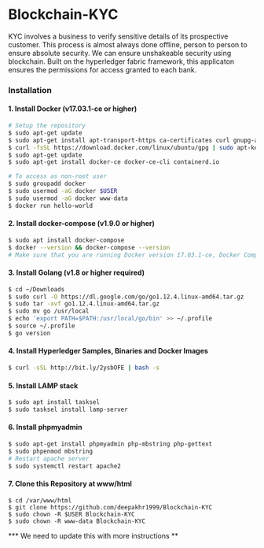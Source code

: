 # Blockchain-KYC
KYC involves a business to verify sensitive details of its prospective customer. This process is almost always done offline, person to person to ensure absolute security. We can ensure unshakeable security using blockchain. Built on the hyperledger fabric framework, this applicaton ensures the permissions for access granted to each bank. 

### Installation
#### 1. Install Docker (v17.03.1-ce or higher)
```sh
# Setup the repository
$ sudo apt-get update
$ sudo apt-get install apt-transport-https ca-certificates curl gnupg-agent software-properties-common
$ curl -fsSL https://download.docker.com/linux/ubuntu/gpg | sudo apt-key add -
$ sudo apt-get update
$ sudo apt-get install docker-ce docker-ce-cli containerd.io

# To access as non-root user
$ sudo groupadd docker
$ sudo usermod -aG docker $USER
$ sudo usermod -aG docker www-data
$ docker run hello-world
```

#### 2. Install docker-compose (v1.9.0 or higher)
```sh
$ sudo apt install docker-compose
$ docker --version && docker-compose --version
# Make sure that you are running Docker version 17.03.1-ce, Docker Compose version 1.9.0 or higher
```

#### 3. Install Golang (v1.8 or higher required)
```sh
$ cd ~/Downloads
$ sudo curl -O https://dl.google.com/go/go1.12.4.linux-amd64.tar.gz
$ sudo tar -xvf go1.12.4.linux-amd64.tar.gz
$ sudo mv go /usr/local
$ echo 'export PATH=$PATH:/usr/local/go/bin' >> ~/.profile
$ source ~/.profile
$ go version
```

#### 4. Install Hyperledger Samples, Binaries and Docker Images
```sh
$ curl -sSL http://bit.ly/2ysbOFE | bash -s
```

#### 5. Install LAMP stack
```sh
$ sudo apt install tasksel
$ sudo tasksel install lamp-server
```

#### 6. Install phpmyadmin
```sh
$ sudo apt-get install phpmyadmin php-mbstring php-gettext
$ sudo phpenmod mbstring
# Restart apache server
$ sudo systemctl restart apache2
```

#### 7. Clone this Repository at www/html
```
$ cd /var/www/html
$ git clone https://github.com/deepakhr1999/Blockchain-KYC
$ sudo chown -R $USER Blockchain-KYC
$ sudo chown -R www-data Blockchain-KYC
```
*** We need to update this with more instructions **
